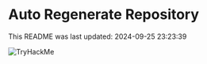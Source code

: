 # Auto Regenerate Repository

This README was last updated: 2024-09-25 23:23:39

 ![TryHackMe](https://tryhackme.com/badge/533634)